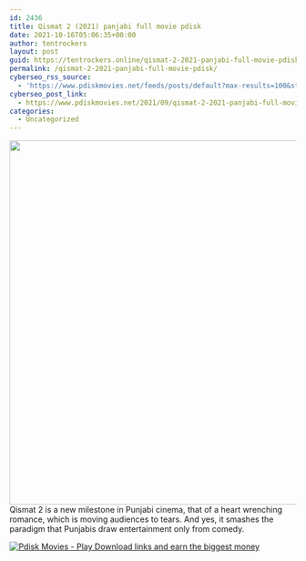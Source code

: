 ```yaml
---
id: 2436
title: Qismat 2 (2021) panjabi full movie pdisk
date: 2021-10-16T05:06:35+00:00
author: tentrockers
layout: post
guid: https://tentrockers.online/qismat-2-2021-panjabi-full-movie-pdisk/
permalink: /qismat-2-2021-panjabi-full-movie-pdisk/
cyberseo_rss_source:
  - 'https://www.pdiskmovies.net/feeds/posts/default?max-results=100&start-index=201'
cyberseo_post_link:
  - https://www.pdiskmovies.net/2021/09/qismat-2-2021-panjabi-full-movie-pdisk.html
categories:
  - Uncategorized
---
```

<div class="separator">
  <a href="https://1.bp.blogspot.com/-yWoO32I5drM/YVMi5YN0DiI/AAAAAAAAbZs/so-UQyCgakAR14uqp_yQ_NBhzpBXBjx_gCLcBGAsYHQ/s1280/Qismat%2B2%2B%25282021%2529%2Bpanjabi%2Bfull%2Bmovie%2Bpdisk.jpg" imageanchor="1"><img loading="lazy" border="0" data-original-height="1280" data-original-width="1037" height="640" src="https://1.bp.blogspot.com/-yWoO32I5drM/YVMi5YN0DiI/AAAAAAAAbZs/so-UQyCgakAR14uqp_yQ_NBhzpBXBjx_gCLcBGAsYHQ/w518-h640/Qismat%2B2%2B%25282021%2529%2Bpanjabi%2Bfull%2Bmovie%2Bpdisk.jpg" width="518" /></a>
</div>



<div>
  <span>Qismat 2 is a new milestone in Punjabi cinema, that of a heart wrenching romance, which is moving audiences to tears. And yes, it smashes the paradigm that Punjabis draw entertainment only from comedy.</span>
</div>

[![](https://1.bp.blogspot.com/-KJZYdQTn3nw/YS8VdIdXMyI/AAAAAAAAaw4/BR8dsGkpxw0T8C_4G4ALfMA7cP79KN3kwCLcBGAsYHQ/w400-h58/play_download_buttuons-removebg-preview.png "Pdisk Movies - Play Download links and earn the biggest money")](https://subscribetounlocklink1.blogspot.com/2021/10/subscribe-to-unlock-qismat-2-2021.html)